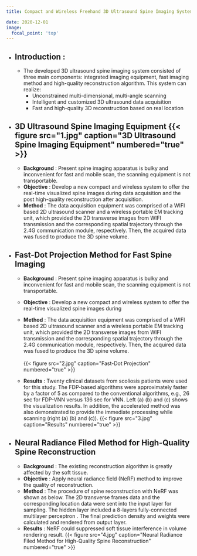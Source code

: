 ```yaml
---
title: Compact and Wireless Freehand 3D Ultrasound Spine Imaging System

date: 2020-12-01
image:
  focal_point: 'top'
---
```

- ## <b>Introduction : </b>

    - The developed 3D ultrasound spine imaging system consisted of three main components: integrated imaging equipment, fast imaging method and high-quality reconstruction algorithm. This system can realize:
        - Unconstrained multi-dimensional, multi-angle scanning
        - Intelligent and customized 3D ultrasound data acquisition
        - Fast and high-quality 3D reconstruction based on real location<br>

- ## <b>3D Ultrasound Spine Imaging Equipment</b> {{< figure src="1.jpg" caption="3D Ultrasound Spine Imaging Equipment" numbered="true" >}}

    - <b>Background</b> : Present spine imaging apparatus is bulky and inconvenient for fast and mobile scan, the scanning equipment is not transportable.<br>
    - <b>Objective</b> : Develop a new compact and wireless system to offer the real-time visualized spine images during data acquisition and the post high-quality reconstruction after acquisition.<br>
    - <b>Method</b> : The data acquisition equipment was comprised of a WIFI based 2D ultrasound scanner and a wireless portable EM tracking unit, which provided the 2D transverse images from WIFI transmission and the corresponding spatial trajectory through the 2.4G communication module, respectively. Then, the acquired data was fused to produce the 3D spine volume. 


- ##  <b>Fast-Dot Projection Method for Fast Spine Imaging</b>

    - <b>Background</b> : Present spine imaging apparatus is bulky and inconvenient for fast and mobile scan, the scanning equipment is not transportable.<br>

    - <b>Objective</b> : Develop a new compact and wireless system to offer the real-time visualized spine images during 
    - <b>Method</b> : The data acquisition equipment was comprised of a WIFI based 2D ultrasound scanner and a wireless portable EM tracking unit, which provided the 2D transverse images from WIFI transmission and the corresponding spatial trajectory through the 2.4G communication module, respectively. Then, the acquired data was fused to produce the 3D spine volume. <br>   
    {{< figure src="2.jpg" caption="Fast-Dot Projection" numbered="true" >}}
    - <b> Results</b> : Twenty clinical datasets from scoliosis patients were used for this study. The FDP-based algorithms were approximately faster by a factor of 5 as compared to the conventional algorithms, e.g., 26 sec for FDP-VNN versus 136 sec for VNN. Left (a) (b) and (c) shows the visualization results. In addition, the accelerated method was also demonstrated to provide the immediate processing while scanning (right (a) (b) and (c)).
    {{< figure src="3.jpg" caption="Results" numbered="true" >}}


- ##  <b>Neural Radiance Filed Method for High-Quality Spine Reconstruction</b>


    - <b>Background</b> : The existing reconstruction algorithm is greatly affected by the soft tissue. <br>
    - <b>Objective</b> : Apply neural radiance field (NeRF) method to improve the quality of reconstruction. <br>
    - <b>Method</b> : The procedure of spine reconstruction with NeRF was shown as below. The 2D transverse frames data and the corresponding location data were sent into the input layer for sampling. The hidden layer included  a 8-layers fully-connected multilayer perceptron . The final prediction density and weights were calculated and rendered from output layer. <br>
    - <b> Results</b> : NeRF could suppressed soft tissue interference in volume rendering result. 
    {{< figure src="4.jpg" caption="Neural Radiance Filed Method for High-Quality Spine Reconstruction" numbered="true" >}}
